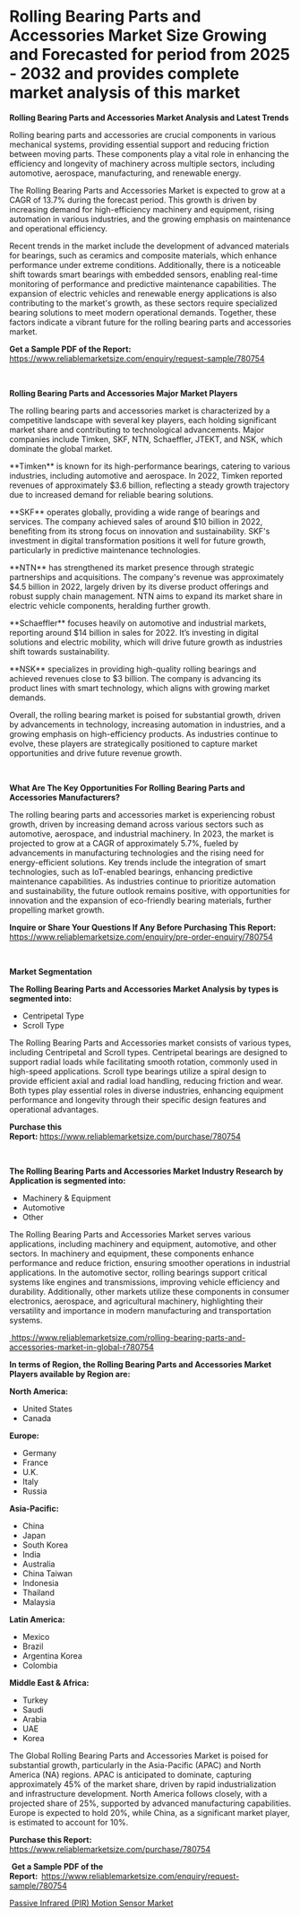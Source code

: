 <p><h1>Rolling Bearing Parts and Accessories Market Size Growing and Forecasted for period from 2025 - 2032 and provides complete market analysis of this market</h1></p><p><strong>Rolling Bearing Parts and Accessories Market Analysis and Latest Trends</strong></p>
<p><p>Rolling bearing parts and accessories are crucial components in various mechanical systems, providing essential support and reducing friction between moving parts. These components play a vital role in enhancing the efficiency and longevity of machinery across multiple sectors, including automotive, aerospace, manufacturing, and renewable energy.</p><p>The Rolling Bearing Parts and Accessories Market is expected to grow at a CAGR of 13.7% during the forecast period. This growth is driven by increasing demand for high-efficiency machinery and equipment, rising automation in various industries, and the growing emphasis on maintenance and operational efficiency. </p><p>Recent trends in the market include the development of advanced materials for bearings, such as ceramics and composite materials, which enhance performance under extreme conditions. Additionally, there is a noticeable shift towards smart bearings with embedded sensors, enabling real-time monitoring of performance and predictive maintenance capabilities. The expansion of electric vehicles and renewable energy applications is also contributing to the market's growth, as these sectors require specialized bearing solutions to meet modern operational demands. Together, these factors indicate a vibrant future for the rolling bearing parts and accessories market.</p></p>
<p><strong>Get a Sample PDF of the Report:&nbsp;</strong> <a href="https://www.reliablemarketsize.com/enquiry/request-sample/780754?utm_campaign=2626&utm_medium=2&utm_source=Github&utm_content=ia&utm_term=26032025&utm_id=rolling-bearing-parts-and-accessories">https://www.reliablemarketsize.com/enquiry/request-sample/780754</a></p>
<p>&nbsp;</p>
<p><strong>Rolling Bearing Parts and Accessories Major Market Players</strong></p>
<p><p>The rolling bearing parts and accessories market is characterized by a competitive landscape with several key players, each holding significant market share and contributing to technological advancements. Major companies include Timken, SKF, NTN, Schaeffler, JTEKT, and NSK, which dominate the global market.</p><p>**Timken** is known for its high-performance bearings, catering to various industries, including automotive and aerospace. In 2022, Timken reported revenues of approximately $3.6 billion, reflecting a steady growth trajectory due to increased demand for reliable bearing solutions.</p><p>**SKF** operates globally, providing a wide range of bearings and services. The company achieved sales of around $10 billion in 2022, benefiting from its strong focus on innovation and sustainability. SKF's investment in digital transformation positions it well for future growth, particularly in predictive maintenance technologies.</p><p>**NTN** has strengthened its market presence through strategic partnerships and acquisitions. The company's revenue was approximately $4.5 billion in 2022, largely driven by its diverse product offerings and robust supply chain management. NTN aims to expand its market share in electric vehicle components, heralding further growth.</p><p>**Schaeffler** focuses heavily on automotive and industrial markets, reporting around $14 billion in sales for 2022. It’s investing in digital solutions and electric mobility, which will drive future growth as industries shift towards sustainability.</p><p>**NSK** specializes in providing high-quality rolling bearings and achieved revenues close to $3 billion. The company is advancing its product lines with smart technology, which aligns with growing market demands.</p><p>Overall, the rolling bearing market is poised for substantial growth, driven by advancements in technology, increasing automation in industries, and a growing emphasis on high-efficiency products. As industries continue to evolve, these players are strategically positioned to capture market opportunities and drive future revenue growth.</p></p>
<p>&nbsp;</p>
<p><strong>What Are The Key Opportunities For Rolling Bearing Parts and Accessories Manufacturers?</strong></p>
<p><p>The rolling bearing parts and accessories market is experiencing robust growth, driven by increasing demand across various sectors such as automotive, aerospace, and industrial machinery. In 2023, the market is projected to grow at a CAGR of approximately 5.7%, fueled by advancements in manufacturing technologies and the rising need for energy-efficient solutions. Key trends include the integration of smart technologies, such as IoT-enabled bearings, enhancing predictive maintenance capabilities. As industries continue to prioritize automation and sustainability, the future outlook remains positive, with opportunities for innovation and the expansion of eco-friendly bearing materials, further propelling market growth.</p></p>
<p><strong>Inquire or Share Your Questions If Any Before Purchasing This Report:</strong> <a href="https://www.reliablemarketsize.com/enquiry/pre-order-enquiry/780754?utm_campaign=2626&utm_medium=2&utm_source=Github&utm_content=ia&utm_term=26032025&utm_id=rolling-bearing-parts-and-accessories">https://www.reliablemarketsize.com/enquiry/pre-order-enquiry/780754</a></p>
<p>&nbsp;</p>
<p><strong>Market Segmentation</strong></p>
<p><strong>The Rolling Bearing Parts and Accessories Market Analysis by types is segmented into:</strong></p>
<p><ul><li>Centripetal Type</li><li>Scroll Type</li></ul></p>
<p><p>The Rolling Bearing Parts and Accessories market consists of various types, including Centripetal and Scroll types. Centripetal bearings are designed to support radial loads while facilitating smooth rotation, commonly used in high-speed applications. Scroll type bearings utilize a spiral design to provide efficient axial and radial load handling, reducing friction and wear. Both types play essential roles in diverse industries, enhancing equipment performance and longevity through their specific design features and operational advantages.</p></p>
<p><strong>Purchase this Report:&nbsp;</strong><a href="https://www.reliablemarketsize.com/purchase/780754?utm_campaign=2626&utm_medium=2&utm_source=Github&utm_content=ia&utm_term=26032025&utm_id=rolling-bearing-parts-and-accessories">https://www.reliablemarketsize.com/purchase/780754</a></p>
<p>&nbsp;</p>
<p><strong>The Rolling Bearing Parts and Accessories Market Industry Research by Application is segmented into:</strong></p>
<p><ul><li>Machinery & Equipment</li><li>Automotive</li><li>Other</li></ul></p>
<p><p>The Rolling Bearing Parts and Accessories Market serves various applications, including machinery and equipment, automotive, and other sectors. In machinery and equipment, these components enhance performance and reduce friction, ensuring smoother operations in industrial applications. In the automotive sector, rolling bearings support critical systems like engines and transmissions, improving vehicle efficiency and durability. Additionally, other markets utilize these components in consumer electronics, aerospace, and agricultural machinery, highlighting their versatility and importance in modern manufacturing and transportation systems.</p></p>
<p><a href="https://www.reliablemarketsize.com/rolling-bearing-parts-and-accessories-market-in-global-r780754?utm_campaign=2626&utm_medium=2&utm_source=Github&utm_content=ia&utm_term=26032025&utm_id=rolling-bearing-parts-and-accessories">&nbsp;https://www.reliablemarketsize.com/rolling-bearing-parts-and-accessories-market-in-global-r780754</a></p>
<p><strong>In terms of Region, the Rolling Bearing Parts and Accessories Market Players available by Region are:</strong></p>
<p>
    <p> <strong> North America: </strong>
        <ul>
            <li>United States</li>
            <li>Canada</li>
        </ul>
        </p> 
    <p> <strong> Europe: </strong>
        <ul>
            <li>Germany</li>
            <li>France</li>
            <li>U.K.</li>
            <li>Italy</li>
            <li>Russia</li>
        </ul>
        </p> 
    <p> <strong> Asia-Pacific: </strong>
        <ul>
            <li>China</li>
            <li>Japan</li>
            <li>South Korea</li>
            <li>India</li>
            <li>Australia</li>
            <li>China Taiwan</li>
            <li>Indonesia</li>
            <li>Thailand</li>
            <li>Malaysia</li>
        </ul>
        </p> 
    <p> <strong> Latin America: </strong>
        <ul>
            <li>Mexico</li>
            <li>Brazil</li>
            <li>Argentina Korea</li>
            <li>Colombia</li>
        </ul>
        </p> 
    <p> <strong> Middle East & Africa: </strong>
        <ul>
            <li>Turkey</li>
            <li>Saudi</li>
            <li>Arabia</li>
            <li>UAE</li>
            <li>Korea</li>
        </ul>
    </p>
    </p>
<p><p>The Global Rolling Bearing Parts and Accessories Market is poised for substantial growth, particularly in the Asia-Pacific (APAC) and North America (NA) regions. APAC is anticipated to dominate, capturing approximately 45% of the market share, driven by rapid industrialization and infrastructure development. North America follows closely, with a projected share of 25%, supported by advanced manufacturing capabilities. Europe is expected to hold 20%, while China, as a significant market player, is estimated to account for 10%.</p></p>
<p><strong>Purchase this Report: </strong><a href="https://www.reliablemarketsize.com/purchase/780754?utm_campaign=2626&utm_medium=2&utm_source=Github&utm_content=ia&utm_term=26032025&utm_id=rolling-bearing-parts-and-accessories">https://www.reliablemarketsize.com/purchase/780754</a></p>
<p>&nbsp;<strong>Get a Sample PDF of the Report:&nbsp;&nbsp;</strong><a href="https://www.reliablemarketsize.com/enquiry/request-sample/780754?utm_campaign=2626&utm_medium=2&utm_source=Github&utm_content=ia&utm_term=26032025&utm_id=rolling-bearing-parts-and-accessories">https://www.reliablemarketsize.com/enquiry/request-sample/780754</a></p>
<p><strong></strong></p>
<p><p><a href="https://github.com/ccreola81/Market-Research-Report-List-1/blob/main/passive-infrared-pir-motion-sensor-market.md?utm_campaign=2626&utm_medium=2&utm_source=Github&utm_content=ia&utm_term=26032025&utm_id=rolling-bearing-parts-and-accessories">Passive Infrared (PIR) Motion Sensor Market</a></p></p>